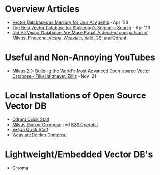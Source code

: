 # Overview Articles
- [Vector Databases as Memory for your AI Agents](https://medium.com/sopmac-ai/vector-databases-as-memory-for-your-ai-agents-986288530443) - Apr '23
- [The Best Vector Database for Stablecog's Semantic Search](https://stablecog.com/blog/the-best-vector-database-for-stablecogs-semantic-search) - Apr '23
- [Not All Vector Databases Are Made Equal: A detailed comparison of Milvus, Pinecone, Vespa, Weaviate, Vald, GSI and Qdrant](https://towardsdatascience.com/milvus-pinecone-vespa-weaviate-vald-gsi-what-unites-these-buzz-words-and-what-makes-each-9c65a3bd0696)

# Useful and Non-Annoying YouTubes
- [Milvus 2.0: Building the World's Most Advanced Open-source Vector Database - Filip Haltmayer, Zilliz](https://www.youtube.com/watch?v=hWzn8JwpASQ) - Nov '21

# Local Installations of Open Source Vector DB
- [Qdrant Quick Start](https://qdrant.tech/documentation/quick_start/)
- [Milvus Docker Compose](https://milvus.io/docs/install_standalone-docker.md) and [K8S Operator](https://milvus.io/docs/install_cluster-milvusoperator.md)
- [Vespa Quick Start](https://docs.vespa.ai/en/vespa-quick-start.html) 
- [Weaviate Docker Compose](https://weaviate.io/developers/weaviate/installation/docker-compose)

# Lightweight/Embedded Vector DB's
- [Chroma](https://github.com/chroma-core/chroma)
